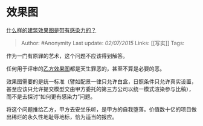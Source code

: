 # 效果图
[什么样的建筑效果图是带有感染力的？](https://www.zhihu.com/question/31220229/answer/53495691)

> Author: #Anonymity 
Last update: *02/07/2015* 
Links: [[写实]]
Tags:

作为一门有原罪的艺术，这个问题不应该得到解答。

任何用于评审的[乙方效果图](https://www.zhihu.com/search?q=%E4%B9%99%E6%96%B9%E6%95%88%E6%9E%9C%E5%9B%BE&search_source=Entity&hybrid_search_source=Entity&hybrid_search_extra=%7B%22sourceType%22%3A%22answer%22%2C%22sourceId%22%3A53495691%7D)都是天生罪恶的，甚至不算是必要的恶。

效果图需要的是统一标准（譬如配景一律只允许白盒，日照条件只允许真实设置，甚至应该只允许提交模型交由甲方委托的第三方公司以统一模式渲染参与比稿），而不是去探讨“如何更有感染力”问题。

将这个问题推给乙方，甲方去安坐乐听，是甲方的自我堕落。价值数十亿的项目做出稀烂的永久性地耻辱地标，恰为适当的报应。

